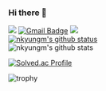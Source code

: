 ### Hi there 👋

<a href="https://github.com/nkyungm" target="_blank"><img src="https://img.shields.io/badge/Github-181717?style=flat-square&logo=GitHub&logoColor=white"/></a> 
[![Gmail Badge](https://img.shields.io/badge/Gmail-d14836?style=flat-square&logo=Gmail&logoColor=white&link=mailto:ngm9464@gmail.com)](mailto:ngm9464@gmail.com)
<a href="https://www.instagram.com/m1_ning/" target="_blank"><img src="https://img.shields.io/badge/instagram-E4405F?style=flat-square&logo=Instagram&logoColor=white"/></a>  
[![nkyungm's github status](https://github-readme-stats.vercel.app/api/top-langs/?username=nkyungm&show_icons=true&hide_border=true&title_color=004386&icon_color=004386&layout=compact)](https://github.com/nkyungm)   
![nkyungm's github stats](https://github-readme-stats.vercel.app/api?username=nkyungm&show_icons=true)

[![Solved.ac Profile](http://mazassumnida.wtf/api/v2/generate_badge?boj=skarudals27)](https://solved.ac/skarudals27/)

![trophy](https://github-profile-trophy.vercel.app/?username=nkyungm)



<!--
**nkyungm/nkyungm** is a ✨ _special_ ✨ repository because its `README.md` (this file) appears on your GitHub profile.

Here are some ideas to get you started:

- 🔭 I’m currently working on ...
- 🌱 I’m currently learning ...
- 👯 I’m looking to collaborate on ...
- 🤔 I’m looking for help with ...
- 💬 Ask me about ...
- 📫 How to reach me: ...
- 😄 Pronouns: ...
- ⚡ Fun fact: ...
-->

